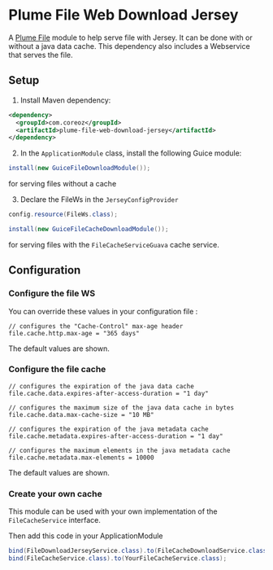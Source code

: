 Plume File Web Download Jersey
==============================

A [Plume File](../) module to help serve file with Jersey. It can be done with or without a java data cache. 
This dependency also includes a Webservice that serves the file.

Setup
-----

1. Install Maven dependency:
```xml
<dependency>
  <groupId>com.coreoz</groupId>
  <artifactId>plume-file-web-download-jersey</artifactId>
</dependency>
```
2. In the `ApplicationModule` class, install the following Guice module:
```java
install(new GuiceFileDownloadModule());
```
for serving files without a cache

3. Declare the FileWs in the `JerseyConfigProvider`
```java
config.resource(FileWs.class);
```

```java
install(new GuiceFileCacheDownloadModule());
```
for serving files with the `FileCacheServiceGuava` cache service.

Configuration
-------------

### Configure the file WS

You can override these values in your configuration file :
```
// configures the "Cache-Control" max-age header
file.cache.http.max-age = "365 days"
```
The default values are shown.

### Configure the file cache

```
// configures the expiration of the java data cache
file.cache.data.expires-after-access-duration = "1 day"

// configures the maximum size of the java data cache in bytes
file.cache.data.max-cache-size = "10 MB"

// configures the expiration of the java metadata cache
file.cache.metadata.expires-after-access-duration = "1 day"

// configures the maximum elements in the java metadata cache
file.cache.metadata.max-elements = 10000
```
The default values are shown.

### Create your own cache

This module can be used with your own implementation of the `FileCacheService` interface.

Then add this code in your ApplicationModule 
```java
bind(FileDownloadJerseyService.class).to(FileCacheDownloadService.class);
bind(FileCacheService.class).to(YourFileCacheService.class);
```

